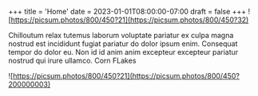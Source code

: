 +++
title = 'Home'
date = 2023-01-01T08:00:00-07:00
draft = false
+++
![https://picsum.photos/800/450?21](https://picsum.photos/800/450?32)

Chilloutum relax tutemus laborum voluptate pariatur ex culpa magna nostrud est incididunt fugiat
pariatur do dolor ipsum enim. Consequat tempor do dolor eu. Non id id anim anim
excepteur excepteur pariatur nostrud qui irure ullamco. Corn FLakes

![https://picsum.photos/800/450?21](https://picsum.photos/800/450?200000003)
